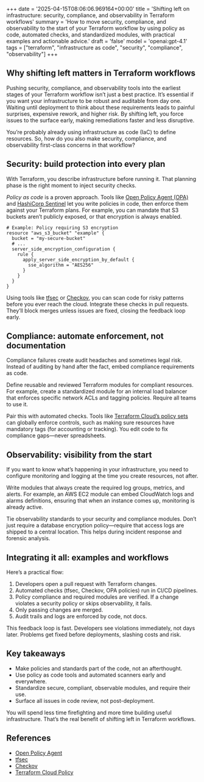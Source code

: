 +++
date = '2025-04-15T08:06:06.969164+00:00'
title = 'Shifting left on infrastructure: security, compliance, and observability in Terraform workflows'
summary = 'How to move security, compliance, and observability to the start of your Terraform workflow by using policy as code, automated checks, and standardized modules, with practical examples and actionable advice.'
draft = 'false'
model = 'openai:gpt-4.1'
tags = ["terraform", "infrastructure as code", "security", "compliance", "observability"]
+++

## Why shifting left matters in Terraform workflows

Pushing security, compliance, and observability tools into the earliest stages of your Terraform workflow isn’t just a best practice. It’s essential if you want your infrastructure to be robust and auditable from day one. Waiting until deployment to think about these requirements leads to painful surprises, expensive rework, and higher risk. By shifting left, you force issues to the surface early, making remediations faster and less disruptive.

You’re probably already using infrastructure as code (IaC) to define resources. So, how do you also make security, compliance, and observability first-class concerns in that workflow?

## Security: build protection into every plan

With Terraform, you describe infrastructure before running it. That planning phase is the right moment to inject security checks.

*Policy as code* is a proven approach. Tools like [Open Policy Agent (OPA)](https://www.openpolicyagent.org/) and [HashiCorp Sentinel](https://www.hashicorp.com/sentinel) let you write policies in code, then enforce them against your Terraform plans. For example, you can mandate that S3 buckets aren’t publicly exposed, or that encryption is always enabled.

```hcl
# Example: Policy requiring S3 encryption
resource "aws_s3_bucket" "example" {
  bucket = "my-secure-bucket"
  # ...
  server_side_encryption_configuration {
    rule {
      apply_server_side_encryption_by_default {
        sse_algorithm = "AES256"
      }
    }
  }
}
```

Using tools like [tfsec](https://aquasecurity.github.io/tfsec/) or [Checkov](https://www.checkov.io/), you can scan code for risky patterns before you ever reach the cloud. Integrate these checks in pull requests. They’ll block merges unless issues are fixed, closing the feedback loop early.

## Compliance: automate enforcement, not documentation

Compliance failures create audit headaches and sometimes legal risk. Instead of auditing by hand after the fact, embed compliance requirements as code.

Define reusable and reviewed Terraform modules for compliant resources. For example, create a standardized module for an internal load balancer that enforces specific network ACLs and tagging policies. Require all teams to use it.

Pair this with automated checks. Tools like [Terraform Cloud’s policy sets](https://developer.hashicorp.com/terraform/cloud-docs/policy/overview) can globally enforce controls, such as making sure resources have mandatory tags (for accounting or tracking). You edit code to fix compliance gaps—never spreadsheets.

## Observability: visibility from the start

If you want to know what’s happening in your infrastructure, you need to configure monitoring and logging at the time you create resources, not after.

Write modules that always create the required log groups, metrics, and alerts. For example, an AWS EC2 module can embed CloudWatch logs and alarms definitions, ensuring that when an instance comes up, monitoring is already active.

Tie observability standards to your security and compliance modules. Don’t just require a database encryption policy—require that access logs are shipped to a central location. This helps during incident response and forensic analysis.

## Integrating it all: examples and workflows

Here’s a practical flow:

1. Developers open a pull request with Terraform changes.
2. Automated checks (tfsec, Checkov, OPA policies) run in CI/CD pipelines.
3. Policy compliance and required modules are verified. If a change violates a security policy or skips observability, it fails.
4. Only passing changes are merged.
5. Audit trails and logs are enforced by code, not docs.

This feedback loop is fast. Developers see violations immediately, not days later. Problems get fixed before deployments, slashing costs and risk.

## Key takeaways

- Make policies and standards part of the code, not an afterthought.
- Use policy as code tools and automated scanners early and everywhere.
- Standardize secure, compliant, observable modules, and require their use.
- Surface all issues in code review, not post-deployment.

You will spend less time firefighting and more time building useful infrastructure. That’s the real benefit of shifting left in Terraform workflows.

## References
- [Open Policy Agent](https://www.openpolicyagent.org/)
- [tfsec](https://aquasecurity.github.io/tfsec/)
- [Checkov](https://www.checkov.io/)
- [Terraform Cloud Policy](https://developer.hashicorp.com/terraform/cloud-docs/policy/overview)
